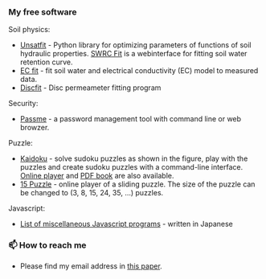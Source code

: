 ### My free software
Soil physics:
- [Unsatfit](https://sekika.github.io/unsatfit/) - Python library for optimizing parameters of functions of soil hydraulic properties. [SWRC Fit](https://seki.webmasters.gr.jp/swrc/) is a webinterface for fitting soil water retention curve.
- [EC fit](https://seki.webmasters.gr.jp/ecfit/) - fit soil water and electrical conductivity (EC) model to measured data.
- [Discfit](https://github.com/sekika/discfit) - Disc permeameter fitting program

Security:
- [Passme](https://github.com/sekika/passme/blob/master/doc/README.rst) - a password management tool with command line or web browzer.

Puzzle:
- [Kaidoku](https://sekika.github.io/kaidoku/) - solve sudoku puzzles as shown in the figure, play with the puzzles and create sudoku puzzles with a command-line interface. [Online player](https://sekika.github.io/kaidoku/sudoku) and [PDF book](https://sekika.github.io/kaidoku/book) are also available.
- [15 Puzzle](https://sekika.github.io/2020/01/14/15Puzzle/) - online player of a sliding puzzle. The size of the puzzle can be changed to (3, 8, 15, 24, 35, ...) puzzles.

Javascript:
- [List of miscellaneous Javascript programs](https://sekika.github.io/tags/javascript/index.html) - written in Japanese

### 📫 How to reach me
- Please find my email address in [this paper](https://acsess.onlinelibrary.wiley.com/doi/10.1002/vzj2.20168).

<!--
**sekika/sekika** is a ✨ _special_ ✨ repository because its `README.md` (this file) appears on your GitHub profile written in Python.

Here are some ideas to get you started:

- 🔭 I’m currently working on ...
- 🌱 I’m currently learning ...
- 👯 I’m looking to collaborate on ...
- 🤔 I’m looking for help with ...
- 💬 Ask me about ...
- 📫 How to reach me: ...
- 😄 Pronouns: ...
- ⚡ Fun fact: ...
-->
